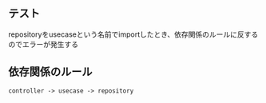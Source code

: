 ## テスト
repositoryをusecaseという名前でimportしたとき、依存関係のルールに反するのでエラーが発生する


## 依存関係のルール

```
controller -> usecase -> repository
```

